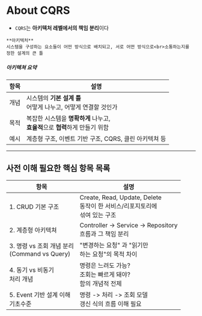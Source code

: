 # About CQRS
+ `CQRS`는 **아키텍처 레벨에서의 책임 분리**이다

```declarative
**아키텍처**
시스템을 구성하는 요소들이 어떤 방식으로 배치되고, 서로 어떤 방식으로<br>소통하는지를 정한 설계의 큰 틀
```
##### 아키텍쳐 요약
| 항목 | 설명 |
| --- | --- |
| 개념 | 시스템의 **기본 설계 틀**<br>어떻게 나누고, 어떻게 연결할 것인가 |
| 목적 | 복잡한 시스템을 **명확하게** 나누고,<br>**효율적**으로 **협력**하게 만들기 위함 |
| 예시 | 계층형 구조, 이벤트 기반 구조, CQRS, 클린 아키텍쳐 등 |
---
## 사전 이해 필요한 핵심 항목 목록
| 항목                                      | 설명 |
|-----------------------------------------| --- |
| 1. CRUD 기본 구조                           | Create, Read, Update, Delete<br>동작이 한 서비스/리포지토리에<br>섞여 있는 구조 |
| 2. 계층형 아키텍쳐                             | Controller -> Service -> Repository<br>흐름과 그 책임 분리 |
| 3. 명령 vs 조회 개념 분리<br>(Command vs Query) | "변경하는 요청" 과 "읽기만 <br> 하는 요청"의 목적 차이 |
| 4. 동기 vs 비동기<br>처리 개념                   | 명령은 느려도 가능?<br>조회는 빠르게 돼야?<br>함의 개념적 전제 |
| 5. Event 기반 설계 이해<br> 기초수준 | 명령 -> 처리 -> 조회 모델<br>갱신 식의 흐름 이해 필요 |